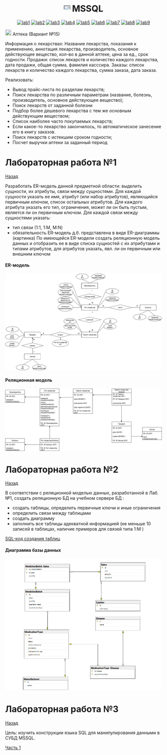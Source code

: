 <h1 name="content" align="center"><a href=""><img src="https://github.com/user-attachments/assets/e080adec-6af7-4bd2-b232-d43cb37024ac" width="20" height="20"/></a> MSSQL</h1>

<p align="center">
  <a href="#-lab1"><img alt="lab1" src="https://img.shields.io/badge/Lab1-ffb6c1"></a> 
  <a href="#-lab2"><img alt="lab2" src="https://img.shields.io/badge/Lab2-ff91a4"></a>
  <a href="#-lab3"><img alt="lab3" src="https://img.shields.io/badge/Lab3-ff69b4"></a>
  <a href="#-lab4"><img alt="lab4" src="https://img.shields.io/badge/Lab4-ff1493"></a>
  <a href="#-lab5"><img alt="lab5" src="https://img.shields.io/badge/Lab5-db7093"></a>
  <a href="#-lab6"><img alt="lab6" src="https://img.shields.io/badge/Lab6-c71585"></a> 
  <a href="#-lab7"><img alt="lab7" src="https://img.shields.io/badge/Lab7-ffc0cb"></a>
  <a href="#-lab8"><img alt="lab8" src="https://img.shields.io/badge/Lab8-d87093"></a>
  <a href="#-lab9"><img alt="lab9" src="https://img.shields.io/badge/Lab9-ffb8c9"></a> 
</p>

<img src="https://github.com/user-attachments/assets/e080adec-6af7-4bd2-b232-d43cb37024ac" width="20" height="20"/> Аптека (Вариант №15)
<p aligh="justify>
<h3>
  <a href="#client"></a>
  
  Информация о лекарствах: Название лекарства,  показания к применению, аннотация лекарства, производитель, основное действующее вещество, кол-во в данной аптеке, цена за ед., срок годности.
  Продажи: список лекарств и количество каждого лекарства, дата продажи, общая сумма, фамилия касссира.
  Заказы: список лекарств и количество каждого лекарства, сумма заказа, дата заказа.

  Реализовать:
- Вывод прайс-листа по разделам лекарств;
- Поиск лекарства по различным параметрам (название, болезнь, производитель, основное действующее вещество);
- Поиск лекарств от заданной болезни
- Подбор более дешевого лекарства с тем же основным действующим веществом;
- Список наиболее часто покупаемых лекарств;
- Если какое-то лекарство закончилось, то автоматическое занесение его в книгу заказов.
- Поиск лекарств с истекшим сроком годности;
- Посчет выручки аптеки за заданный период
</h3>
</p>

<a id="lab1"></a>
# Лабораторная работа №1
[Назад](#content)


Разработать ER-модель данной предметной области: выделить сущности, их атрибуты, связи между сущностями.
Для каждой сущности указать ее имя, атрибут (или набор атрибутов), являющийся первичным ключом, список остальных атрибутов.
Для каждого атрибута указать его тип, ограничения, может ли он быть пустым, является ли он первичным ключом.
Для каждой связи между сущностями указать:
- тип связи (1:1, 1:M, M:N)
- обязательность
ER-модель д.б. представлена в виде ER-диаграммы (картинка)
По имеющейся ER-модели создать реляционную модель данных и отобразить ее в виде списка сущностей с их атрибутами и типами атрибутов, для атрибутов указать, явл. ли он первичным или внешним ключом


#### ER-модель
![image](/lab1/ER_1.png)

#### Реляционная модель
![image](/lab1/2.png)

<a id="lab2"></a>
# Лабораторная работа №2
[Назад](#content)


В соответствии с реляционной моделью данных, разработанной в Лаб.№1, создать реляционную БД на учебном сервере БД :
- создать таблицы, определить первичные ключи и иные ограничения
- определить связи между таблицами
- создать диаграмму
- заполнить все таблицы адекватной информацией (не меньше 10 записей в таблицах, наличие примеров для связей типа 1:M )


[SQL-код создания таблиц](https://github.com/rrakhimovva/db_labs/blob/main/lab2/SQLQuery1.sql)

#### Диаграмма базы данных
![image](/lab1/diagram_bd.jpg)

<a id="lab3"></a>
# Лабораторная работа №3
[Назад](#content)


Цель: изучить конструкции языка SQL для манипулирования данными в СУБД  MSSQL.

[Часть 1](https://github.com/rrakhimovva/db_labs/blob/main/lab3/Рахимова_ПМИ32_часть1.docx)

